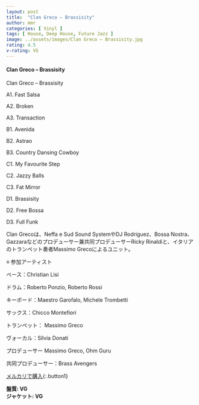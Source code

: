 ```yaml
---
layout: post
title:  "Clan Greco – Brassisity"
author: mmr
categories: [ Vinyl ]
tags: [ House, Deep House, Future Jazz ]
image: ../assets/images/Clan Greco – Brassisity.jpg
rating: 4.5
v-rating: VG
---
```


#### Clan Greco – Brassisity


Clan Greco – Brassisity

A1. Fast Salsa

A2. Broken

A3. Transaction

B1. Avenida

B2. Astrao

B3. Country Dansing Cowboy

C1. My Favourite Step

C2. Jazzy Balls

C3. Fat Mirror

D1. Brassisity

D2. Free Bossa

D3. Full Funk

Clan Grecoは、Neffa e Sud Sound SystemやDJ Rodriguez、Bossa Nostra、Gazzaraなどのプロデューサー兼共同プロデューサーRicky Rinaldiと、イタリアのトランペット奏者Massimo Grecoによるユニット。

≡ 参加アーティスト

ベース：Christian Lisi

ドラム：Roberto Ponzio, Roberto Rossi

キーボード：Maestro Garofalo, Michele Trombetti

サックス：Chicco Montefiori

トランペット： Massimo Greco

ヴォーカル：Silvia Donati

プロデューサー Massimo Greco, Ohm Guru

共同プロデューサー：Brass Avengers 


[メルカリで購入](https://jp.mercari.com/item/m65234589421?afid=6142608987){:.button1}


<div class="mt-4 mb-4 d-flex align-items-center">
<strong class="mr-1">盤質: VG</strong>
</div>
<div class="mt-4 mb-4 d-flex align-items-center">
<strong class="mr-1">ジャケット: VG</strong>
</div>